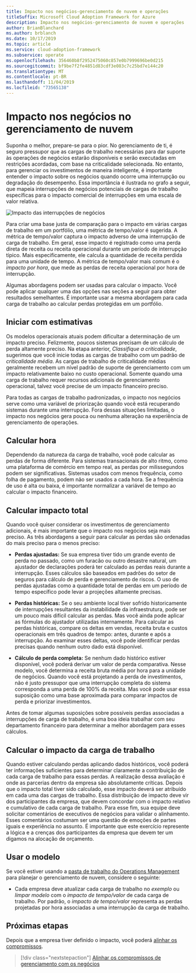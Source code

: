 ```yaml
---
title: Impacto nos negócios-gerenciamento de nuvem e operações
titleSuffix: Microsoft Cloud Adoption Framework for Azure
description: Impacto nos negócios-gerenciamento de nuvem e operações
author: BrianBlanchard
ms.author: brblanch
ms.date: 10/17/2019
ms.topic: article
ms.service: cloud-adoption-framework
ms.subservice: operate
ms.openlocfilehash: 356460b8f2952475060c857e0b7999696be0d215
ms.sourcegitcommit: bf9be7f2fe4851d83cdf3e083c7c25bd7e144c20
ms.translationtype: MT
ms.contentlocale: pt-BR
ms.lasthandoff: 11/04/2019
ms.locfileid: "73565138"
---
```

# <a name="business-impact-in-cloud-management"></a>Impacto nos negócios no gerenciamento de nuvem

Suponha o melhor, prepare-se para o pior. No gerenciamento de ti, é seguro pressupor que as cargas de trabalho necessárias para dar suporte às operações de negócios estarão disponíveis e serão executadas em restrições acordadas, com base na criticalidade selecionada. No entanto, para gerenciar os investimentos de maneira inteligente, é importante entender o impacto sobre os negócios quando ocorre uma interrupção ou degradação do desempenho. Essa importância é ilustrada no grafo a seguir, que mapeia interrupções de negócios potenciais de cargas de trabalho específicas para o impacto comercial de interrupções em uma escala de valor relativa.

![Impacto das interrupções de negócios](../../_images/manage/time-value-impact.png)

Para criar uma base justa de comparação para o impacto em várias cargas de trabalho em um portfólio, uma métrica de tempo/valor é sugerida. A métrica de tempo/valor captura o impacto adverso de uma interrupção de carga de trabalho. Em geral, esse impacto é registrado como uma perda direta de receita ou receita operacional durante um período de interrupção típico. Mais especificamente, ele calcula a quantidade de receita perdida para uma unidade de tempo. A métrica de tempo/valor mais comum é o *impacto por hora*, que mede as perdas de receita operacional por hora de interrupção.

Algumas abordagens podem ser usadas para calcular o impacto. Você pode aplicar qualquer uma das opções nas seções a seguir para obter resultados semelhantes. É importante usar a mesma abordagem para cada carga de trabalho ao calcular perdas protegidas em um portfólio.

## <a name="start-with-estimates"></a>Iniciar com estimativas

Os modelos operacionais atuais podem dificultar a determinação de um impacto preciso. Felizmente, poucos sistemas precisam de um cálculo de perda altamente preciso. Na etapa anterior, *Classifique a criticalidade*, sugerimos que você inicie todas as cargas de trabalho com um padrão de *criticalidade média*. As cargas de trabalho de criticalidade médias geralmente recebem um nível padrão de suporte de gerenciamento com um impacto relativamente baixo no custo operacional. Somente quando uma carga de trabalho requer recursos adicionais de gerenciamento operacional, talvez você precise de um impacto financeiro preciso.

Para todas as cargas de trabalho padronizadas, o impacto nos negócios serve como uma variável de priorização quando você está recuperando sistemas durante uma interrupção. Fora dessas situações limitadas, o impacto nos negócios gera pouca ou nenhuma alteração na experiência de gerenciamento de operações.

## <a name="calculate-time"></a>Calcular hora

Dependendo da natureza da carga de trabalho, você pode calcular as perdas de forma diferente. Para sistemas transacionais de alto ritmo, como uma plataforma de comércio em tempo real, as perdas por milissegundos podem ser significativas. Sistemas usados com menos frequência, como folha de pagamento, podem não ser usados a cada hora. Se a frequência de uso é alta ou baixa, é importante normalizar a variável de tempo ao calcular o impacto financeiro.

## <a name="calculate-total-impact"></a>Calcular impacto total

Quando você quiser considerar os investimentos de gerenciamento adicionais, é mais importante que o impacto nos negócios seja mais preciso. As três abordagens a seguir para calcular as perdas são ordenadas do mais preciso para o menos preciso:

- **Perdas ajustadas:** Se sua empresa tiver tido um grande evento de perda no passado, como um furacão ou outro desastre natural, um ajustador de declarações poderá ter calculado as perdas reais durante a interrupção. Esses cálculos são baseados em padrões do setor de seguros para cálculo de perda e gerenciamento de riscos. O uso de perdas ajustadas como a quantidade total de perdas em um período de tempo específico pode levar a projeções altamente precisas.

- **Perdas históricas:** Se o seu ambiente local tiver sofrido historicamente de interrupções resultantes da instabilidade da infraestrutura, pode ser um pouco mais difícil calcular as perdas. Mas você ainda pode aplicar as fórmulas do ajustador utilizadas internamente. Para calcular as perdas históricas, compare os deltas em vendas, receita bruta e custos operacionais em três quadros de tempo: antes, durante e após a interrupção. Ao examinar esses deltas, você pode identificar perdas precisas quando nenhum outro dado está disponível.

- **Cálculo de perda completa:** Se nenhum dado histórico estiver disponível, você poderá derivar um valor de perda comparativa. Nesse modelo, você determina a receita bruta média por hora para a unidade de negócios. Quando você está projetando a perda de investimentos, não é justo pressupor que uma interrupção completa do sistema corresponda a uma perda de 100% da receita. Mas você pode usar essa suposição como uma base aproximada para comparar impactos de perda e priorizar investimentos.

Antes de tomar algumas suposições sobre possíveis perdas associadas a interrupções de carga de trabalho, é uma boa ideia trabalhar com seu departamento financeiro para determinar a melhor abordagem para esses cálculos.

## <a name="calculate-workload-impact"></a>Calcular o impacto da carga de trabalho

Quando estiver calculando perdas aplicando dados históricos, você poderá ter informações suficientes para determinar claramente a contribuição de cada carga de trabalho para essas perdas. A realização dessa avaliação é onde as parcerias dentro da empresa são absolutamente críticas. Depois que o impacto total tiver sido calculado, esse impacto deverá ser atribuído em cada uma das cargas de trabalho. Essa distribuição de impacto deve vir dos participantes da empresa, que devem concordar com o impacto relativo e cumulativo de cada carga de trabalho. Para esse fim, sua equipe deve solicitar comentários de executivos de negócios para validar o alinhamento. Esses comentários costumam ser uma questão de emoções de partes iguais e experiência no assunto. É importante que este exercício represente a lógica e a crenças dos participantes da empresa que devem ter um digamos na alocação de orçamento.

## <a name="use-the-template"></a>Usar o modelo

Se você estiver usando a [pasta de trabalho do Operations Management](https://raw.githubusercontent.com/microsoft/CloudAdoptionFramework/master/manage/opsmanagementworkbook.xlsx) para planejar o gerenciamento de nuvem, considere o seguinte:

- Cada empresa deve atualizar cada carga de trabalho no *exemplo* ou *limpar modelo* com o *impacto de tempo/valor* de cada carga de trabalho. Por padrão, o *impacto de tempo/valor* representa as perdas projetadas por hora associadas a uma interrupção da carga de trabalho.

## <a name="next-steps"></a>Próximas etapas

Depois que a empresa tiver definido o impacto, você poderá [alinhar os compromissos](./commitment.md).

> [!div class="nextstepaction"]
> [Alinhar os compromissos de gerenciamento com os negócios](./commitment.md)
